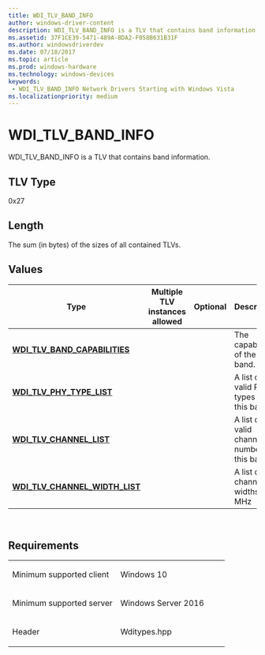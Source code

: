 ```yaml
---
title: WDI_TLV_BAND_INFO
author: windows-driver-content
description: WDI_TLV_BAND_INFO is a TLV that contains band information.
ms.assetid: 37F1CE39-5471-489A-8DA2-F058B631B31F
ms.author: windowsdriverdev 
ms.date: 07/18/2017 
ms.topic: article 
ms.prod: windows-hardware 
ms.technology: windows-devices 
keywords:
 - WDI_TLV_BAND_INFO Network Drivers Starting with Windows Vista
ms.localizationpriority: medium
---
```


# WDI\_TLV\_BAND\_INFO


WDI\_TLV\_BAND\_INFO is a TLV that contains band information.

## TLV Type


0x27

## Length


The sum (in bytes) of the sizes of all contained TLVs.

## Values


| Type                                                                 | Multiple TLV instances allowed | Optional | Description                                   |
|----------------------------------------------------------------------|--------------------------------|----------|-----------------------------------------------|
| [**WDI\_TLV\_BAND\_CAPABILITIES**](wdi-tlv-band-capabilities.md)    |                                |          | The capabilities of the band.                 |
| [**WDI\_TLV\_PHY\_TYPE\_LIST**](wdi-tlv-phy-type-list.md)           |                                |          | A list of valid PHY types in this band.       |
| [**WDI\_TLV\_CHANNEL\_LIST**](wdi-tlv-channel-list.md)              |                                |          | A list of valid channel numbers in this band. |
| [**WDI\_TLV\_CHANNEL\_WIDTH\_LIST**](wdi-tlv-channel-width-list.md) |                                |          | A list of channel widths in MHz               |

 

Requirements
------------

<table>
<colgroup>
<col width="50%" />
<col width="50%" />
</colgroup>
<tbody>
<tr class="odd">
<td><p>Minimum supported client</p></td>
<td><p>Windows 10</p></td>
</tr>
<tr class="even">
<td><p>Minimum supported server</p></td>
<td><p>Windows Server 2016</p></td>
</tr>
<tr class="odd">
<td><p>Header</p></td>
<td>Wditypes.hpp</td>
</tr>
</tbody>
</table>

 

 




